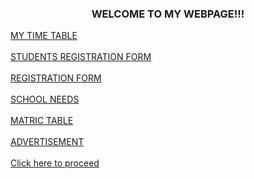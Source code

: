 

<html>
<head>
      </head>
<meta charset="utf-8">
<title>MY WEBPAGE</title>
<body>
<h3 align= "center"><front color= "purple"><b><b></b></b>WELCOME TO MY WEBPAGE!!!</front></h3>
<a href="Untitle 14.html">MY TIME TABLE</a><br><br>
<a href="Untitle 10.html">STUDENTS REGISTRATION FORM</a><br><br>
<a href="Untitle 11.html">REGISTRATION FORM</a><br><br>
<a href="Untitle 9.html">SCHOOL NEEDS</a><br><br>
<a href="Untitle 12.html">MATRIC TABLE</a><br><br>
<a href="Untitle 17.html">ADVERTISEMENT</a><br><br>
<a href="Untitle 17.html"><front color="white"> Click here to proceed</front></a>

</body>
</html>
